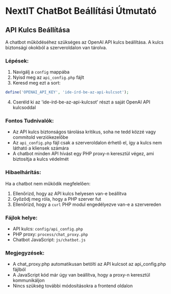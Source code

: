 # NextIT ChatBot Beállítási Útmutató

## API Kulcs Beállítása

A chatbot működéséhez szükséges az OpenAI API kulcs beállítása. A kulcs biztonsági okokból a szerveroldalon van tárolva.

### Lépések:

1. Navigálj a `config` mappába
2. Nyisd meg az `api_config.php` fájlt
3. Keresd meg ezt a sort:
```php
define('OPENAI_API_KEY', 'ide-írd-be-az-api-kulcsot');
```
4. Cseréld ki az 'ide-írd-be-az-api-kulcsot' részt a saját OpenAI API kulcsoddal

### Fontos Tudnivalók:

- Az API kulcs biztonságos tárolása kritikus, soha ne tedd közzé vagy commitold verziókezelőbe
- Az `api_config.php` fájl csak a szerveroldalon érhető el, így a kulcs nem látható a kliensek számára
- A chatbot minden API hívást egy PHP proxy-n keresztül végez, ami biztosítja a kulcs védelmét

### Hibaelhárítás:

Ha a chatbot nem működik megfelelően:

1. Ellenőrizd, hogy az API kulcs helyesen van-e beállítva
2. Győződj meg róla, hogy a PHP szerver fut
3. Ellenőrizd, hogy a `curl` PHP modul engedélyezve van-e a szervereden

### Fájlok helye:

- API kulcs: `config/api_config.php`
- PHP proxy: `process/chat_proxy.php`
- Chatbot JavaScript: `js/chatbot.js`

### Megjegyzések:

- A chat_proxy.php automatikusan betölti az API kulcsot az api_config.php fájlból
- A JavaScript kód már úgy van beállítva, hogy a proxy-n keresztül kommunikáljon
- Nincs szükség további módosításokra a frontend oldalon

